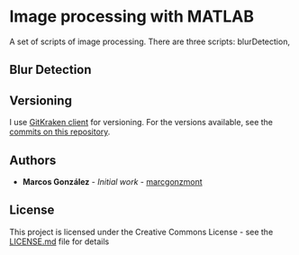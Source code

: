 # Image processing with MATLAB

A set of scripts of image processing. There are three scripts: blurDetection, 

## Blur Detection



## Versioning

I use [GitKraken client](https://www.gitkraken.com/) for versioning. For the versions available, see the [commits on this repository](https://github.com/marcgonzmont/ImageProcessingMatlab/commits/master). 

## Authors

* **Marcos González** - *Initial work* - [marcgonzmont](https://github.com/marcgonzmont)

## License

This project is licensed under the Creative Commons License - see the [LICENSE.md](LICENSE.md) file for details
